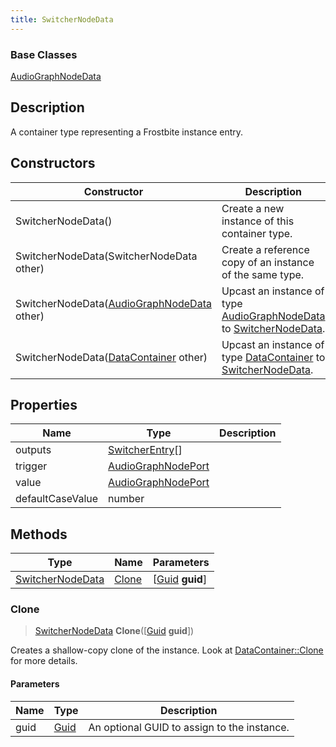 ```yaml
---
title: SwitcherNodeData
---
```

### Base Classes

[AudioGraphNodeData](AudioGraphNodeData)

## Description

A container type representing a Frostbite instance entry.

## Constructors

| Constructor                                                                 | Description                                                                                                             |
| --------------------------------------------------------------------------- | ----------------------------------------------------------------------------------------------------------------------- |
| SwitcherNodeData()                                                          | Create a new instance of this container type.                                                                           |
| SwitcherNodeData(SwitcherNodeData other)                                    | Create a reference copy of an instance of the same type.                                                                |
| SwitcherNodeData([AudioGraphNodeData](AudioGraphNodeData) other)            | Upcast an instance of type [AudioGraphNodeData](AudioGraphNodeData) to [SwitcherNodeData](SwitcherNodeData).            |
| SwitcherNodeData([DataContainer](/vext/ref/shared/class/datacontainer) other) | Upcast an instance of type [DataContainer](/vext/ref/shared/class/datacontainer) to [SwitcherNodeData](SwitcherNodeData). |

## Properties

| Name             | Type                                     | Description |
| ---------------- | ---------------------------------------- | ----------- |
| outputs          | [SwitcherEntry](SwitcherEntry)\[\]       |             |
| trigger          | [AudioGraphNodePort](AudioGraphNodePort) |             |
| value            | [AudioGraphNodePort](AudioGraphNodePort) |             |
| defaultCaseValue | number                                   |             |

## Methods

| Type                                 | Name            | Parameters                                     |
| ------------------------------------ | --------------- | ---------------------------------------------- |
| [SwitcherNodeData](SwitcherNodeData) | [Clone](#clone) | \[[Guid](/vext/ref/shared/class/guid) **guid**\] |

### Clone

> [SwitcherNodeData](SwitcherNodeData) **Clone**(\[[Guid](/vext/ref/shared/class/guid) **guid**\])

Creates a shallow-copy clone of the instance. Look at [DataContainer::Clone](/vext/ref/shared/class/datacontainer#clone) for more details.

#### Parameters

| Name | Type         | Description                                 |
| ---- | ------------ | ------------------------------------------- |
| guid | [Guid](Guid) | An optional GUID to assign to the instance. |
